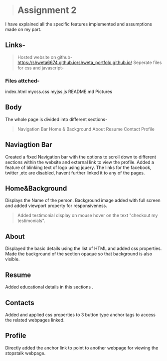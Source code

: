 ># Assignment 2

I have explained all the specific features implemented and assumptions made on my part.
## Links-
> Hosted website on github- https://shweta6674.github.io/shweta_portfolo.github.io/ 
> Seperate files for css and javascript-
### Files attched-
index.html
mycss.css
myjss.js
README.md
Pictures
 
## Body 
The whole page is divided into different sections-
>Navigation Bar
>Home & Background
>About 
>Resume
>Contact
>Profile

## Naviagtion Bar
Created a fixed Navigation bar with the options to scroll down to different sections within the website and external link to view the profile.
Added a feature of blinking text of logo using jquery.
The links for the facebook, twitter ,etc are disabled, havent further linked it to any of the pages.



## Home&Background
Displays the Name of the person. Background image added with full screen and added viewport property for responsiveness.
>Added testimonial display on mouse hover on the text "checkout my testimonials".


## About
Displayed the basic details using the list of HTML and added css properties.
Made the background of the section opaque so that background is also visible.

## Resume
Added educational details in this sections .

## Contacts
Added and applied css properties to 3 button type anchor tags to access the related webpages linked.

## Profile
Directly added the anchor link to point to another webpage for viewing the stopstalk webpage.
